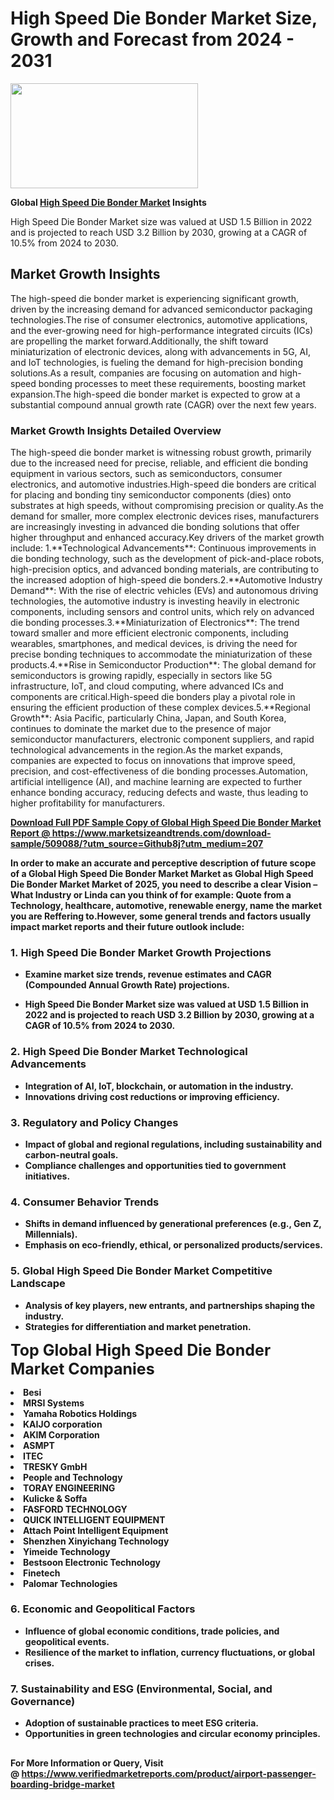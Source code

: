 <H1>High Speed Die Bonder Market Size, Growth and Forecast from 2024 - 2031</H1><img class="aligncenter size-medium wp-image-584254" src="https://thirdeyenews.in/wp-content/uploads/2024/09/Global-Market-Research-300x168.jpeg" alt="" width="300" height="168" /><p><strong>Global&nbsp;<a href="https://www.marketsizeandtrends.com/download-sample/509088/?utm_source=Github8j?utm_medium=207">High Speed Die Bonder Market</a> Insights</strong></p><p>High Speed Die Bonder Market size was valued at USD 1.5 Billion in 2022 and is projected to reach USD 3.2 Billion by 2030, growing at a CAGR of 10.5% from 2024 to 2030.</p><p><h2>Market Growth Insights</h2> The high-speed die bonder market is experiencing significant growth, driven by the increasing demand for advanced semiconductor packaging technologies.The rise of consumer electronics, automotive applications, and the ever-growing need for high-performance integrated circuits (ICs) are propelling the market forward.Additionally, the shift toward miniaturization of electronic devices, along with advancements in 5G, AI, and IoT technologies, is fueling the demand for high-precision bonding solutions.As a result, companies are focusing on automation and high-speed bonding processes to meet these requirements, boosting market expansion.The high-speed die bonder market is expected to grow at a substantial compound annual growth rate (CAGR) over the next few years.<p><strong><a href="#"></a></strong></p> <h3>Market Growth Insights Detailed Overview</h3> The high-speed die bonder market is witnessing robust growth, primarily due to the increased need for precise, reliable, and efficient die bonding equipment in various sectors, such as semiconductors, consumer electronics, and automotive industries.High-speed die bonders are critical for placing and bonding tiny semiconductor components (dies) onto substrates at high speeds, without compromising precision or quality.As the demand for smaller, more complex electronic devices rises, manufacturers are increasingly investing in advanced die bonding solutions that offer higher throughput and enhanced accuracy.Key drivers of the market growth include: 1.**Technological Advancements**: Continuous improvements in die bonding technology, such as the development of pick-and-place robots, high-precision optics, and advanced bonding materials, are contributing to the increased adoption of high-speed die bonders.2.**Automotive Industry Demand**: With the rise of electric vehicles (EVs) and autonomous driving technologies, the automotive industry is investing heavily in electronic components, including sensors and control units, which rely on advanced die bonding processes.3.**Miniaturization of Electronics**: The trend toward smaller and more efficient electronic components, including wearables, smartphones, and medical devices, is driving the need for precise bonding techniques to accommodate the miniaturization of these products.4.**Rise in Semiconductor Production**: The global demand for semiconductors is growing rapidly, especially in sectors like 5G infrastructure, IoT, and cloud computing, where advanced ICs and components are critical.High-speed die bonders play a pivotal role in ensuring the efficient production of these complex devices.5.**Regional Growth**: Asia Pacific, particularly China, Japan, and South Korea, continues to dominate the market due to the presence of major semiconductor manufacturers, electronic component suppliers, and rapid technological advancements in the region.As the market expands, companies are expected to focus on innovations that improve speed, precision, and cost-effectiveness of die bonding processes.Automation, artificial intelligence (AI), and machine learning are expected to further enhance bonding accuracy, reducing defects and waste, thus leading to higher profitability for manufacturers.<p><strong><a href="#"></p><p><span class=""><strong>Download Full PDF Sample Copy of Global High Speed Die Bonder Market Report</strong> @ <a href="https://www.marketsizeandtrends.com/download-sample/509088/?utm_source=Github8j?utm_medium=207" target="_blank">https://www.marketsizeandtrends.com/download-sample/509088/?utm_source=Github8j?utm_medium=207</a></span></p><p>In order to make an accurate and perceptive description of future scope of a Global&nbsp;High Speed Die Bonder Market Market as Global&nbsp;High Speed Die Bonder Market Market of 2025, you need to describe a clear Vision &ndash; What Industry or Linda can you think of for example: Quote from a Technology, healthcare, automotive, renewable energy, name the market you are Reffering to.However, some general trends and factors usually impact market reports and their future outlook include:</p><h3>1.&nbsp;<strong>High Speed Die Bonder Market Growth Projections</strong></h3><ul><li>Examine market size trends, revenue estimates and CAGR (Compounded Annual Growth Rate) projections.</li><li><p>High Speed Die Bonder Market size was valued at USD 1.5 Billion in 2022 and is projected to reach USD 3.2 Billion by 2030, growing at a CAGR of 10.5% from 2024 to 2030.</p></li></ul><h3>2.&nbsp;<strong>High Speed Die Bonder Market Technological Advancements</strong></h3><ul><li>Integration of AI, IoT, blockchain, or automation in the industry.</li><li>Innovations driving cost reductions or improving efficiency.</li></ul><h3>3.&nbsp;<strong>Regulatory and Policy Changes</strong></h3><ul><li>Impact of global and regional regulations, including sustainability and carbon-neutral goals.</li><li>Compliance challenges and opportunities tied to government initiatives.</li></ul><h3>4.&nbsp;<strong>Consumer Behavior Trends</strong></h3><ul><li>Shifts in demand influenced by generational preferences (e.g., Gen Z, Millennials).</li><li>Emphasis on eco-friendly, ethical, or personalized products/services.</li></ul><h3>5.&nbsp;<strong>Global High Speed Die Bonder Market Competitive Landscape</strong></h3><ul><li>Analysis of key players, new entrants, and partnerships shaping the industry.</li><li>Strategies for differentiation and market penetration.</li></ul><p data-pm-slice="1 1 []"><span style="color: inherit; font-family: inherit; font-size: 25px;">Top Global High Speed Die Bonder Market Companies</span></p><div class="" data-test-id=""><p><li>Besi</li><li> MRSI Systems</li><li> Yamaha Robotics Holdings</li><li> KAIJO corporation</li><li> AKIM Corporation</li><li> ASMPT</li><li> ITEC</li><li> TRESKY GmbH</li><li> People and Technology</li><li> TORAY ENGINEERING</li><li> Kulicke & Soffa</li><li> FASFORD TECHNOLOGY</li><li> QUICK INTELLIGENT EQUIPMENT</li><li> Attach Point Intelligent Equipment</li><li> Shenzhen Xinyichang Technology</li><li> Yimeide Technology</li><li> Bestsoon Electronic Technology</li><li> Finetech</li><li> Palomar Technologies</li></p></div><h3>6.&nbsp;<strong>Economic and Geopolitical Factors</strong></h3><ul><li>Influence of global economic conditions, trade policies, and geopolitical events.</li><li>Resilience of the market to inflation, currency fluctuations, or global crises.</li></ul><h3>7.&nbsp;<strong>Sustainability and ESG (Environmental, Social, and Governance)</strong></h3><ul><li>Adoption of sustainable practices to meet ESG criteria.</li><li>Opportunities in green technologies and circular economy principles.</li></ul><h2><strong style="font-size: 14px;">For More Information or Query, Visit @&nbsp;</strong><a style="background-color: #ffffff; font-size: 14px;" href="https://www.marketsizeandtrends.com/report/high-speed-die-bonder-market/" target="_blank">https://www.verifiedmarketreports.com/product/airport-passenger-boarding-bridge-market</a></h2>